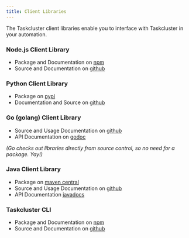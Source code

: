 ```yaml
---
title: Client Libraries
---
```


The Taskcluster client libraries enable you to interface with Taskcluster in your automation.

### Node.js Client Library

* Package and Documentation on [npm](https://www.npmjs.com/package/taskcluster-client)
* Source and Documentation on [github](https://github.com/taskcluster/taskcluster-client)

### Python Client Library

* Package on [pypi](https://pypi.python.org/pypi/taskcluster)
* Documentation and Source on [github](https://github.com/taskcluster/taskcluster-client.py)

### Go (golang) Client Library

* Source and Usage Documentation on [github](http://taskcluster.github.io/taskcluster-client-go)
* API Documentation on [godoc](https://godoc.org/github.com/taskcluster/taskcluster-client-go)

_(Go checks out libraries directly from source control, so no need for a package. Yay!)_

### Java Client Library

* Package on [maven central](http://search.maven.org/#search|gav|1|g%3A%22org.mozilla.taskcluster%22%20AND%20a%3A%22taskcluster-client%22)
* Source and Usage Documentation on [github](http://taskcluster.github.io/taskcluster-client-java)
* API Documentation [javadocs](http://taskcluster.github.io/taskcluster-client-java/apidocs/)

### Taskcluster CLI

* Package and Documentation on [npm](https://www.npmjs.com/package/taskcluster-cli)
* Source and Documentation on [github](https://github.com/taskcluster/taskcluster-cli)
